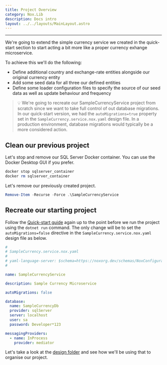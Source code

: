 ```yaml
---
title: Project Overview
category: Nox.Lib
description: Docs intro
layout: ../../layouts/MainLayout.astro
---
```

***
We're going to extend the simple currency service we created in the quick-start section to start acting a bit more like a proper currency exhange microservice.

To achieve this we'll do the following:
- Define additional country and exchange-rate entities alongside our original currency entity
- Add some seed data for all three our defined entities
- Define some loader configuration files to specify the source of our seed data as well as update behaviour and frequency

> 💡 We're going to recreate our SampleCurrencyService project from scratch since we want to take full control of out database migrations. In our quick-start version, we had the ```autoMigrations=true``` property set in the ```SampleCurrency.service.nox.yaml``` design file. In a production environment, database migrations would typically be a more considered action.

## Clean our previous project

Let's stop and remove our SQL Server Docker container. You can use the Docker Desktop GUI if you prefer.

```powershell
docker stop sqlserver_container
docker rm sqlserver_container
```

Let's remove our previously created project.

```powershell
Remove-Item -Recurse -Force .\SampleCurrencyService
```

## Recreate our starting project

Follow the [Quick-start guide](./nox-lib-quick-start-project) again up to the point before we run the project using the ```dotnet run``` command. The only change will be to set the ```autoMigrations=false``` directive in the ```SampleCurrency.service.nox.yaml``` design file as below.

```yaml
#
# SampleCurrency.service.nox.yaml
#
# yaml-language-server: $schema=https://noxorg.dev/schemas/NoxConfiguration.json
#

name: SampleCurrencyService

description: Sample Currency Microservice

autoMigrations: false

database:
  name: SampleCurrencyDb
  provider: sqlServer
  server: localhost
  user: sa  
  password: Developer*123

messagingProviders:
  - name: InProcess
    provider: mediator
```

Let's take a look at the [design folder](./nox-lib-design-folder) and see how we'll be using that to organise our project.